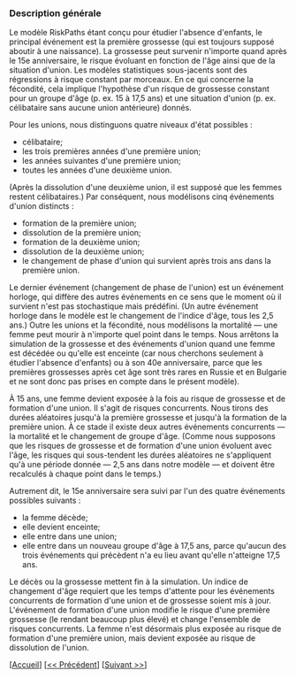 ### Description générale 

Le modèle RiskPaths étant conçu pour étudier l'absence d'enfants, le principal événement est la première grossesse (qui est toujours supposé aboutir à une naissance). La grossesse peut survenir n'importe quand après le 15e anniversaire, le risque évoluant en fonction de l'âge ainsi que de la situation d'union. Les modèles statistiques sous-jacents sont des régressions à risque constant par morceaux. En ce qui concerne la fécondité, cela implique l'hypothèse d'un risque de grossesse constant pour un groupe d'âge (p. ex. 15 à 17,5 ans) et une situation d'union (p. ex. célibataire sans aucune union antérieure) donnés. 

Pour les unions, nous distinguons quatre niveaux d'état possibles : 

- célibataire; 
- les trois premières années d'une première union; 
- les années suivantes d'une première union; 
- toutes les années d'une deuxième union. 

(Après la dissolution d'une deuxième union, il est supposé que les femmes restent célibataires.) Par conséquent, nous modélisons cinq événements d'union distincts : 

- formation de la première union; 
- dissolution de la première union; 
- formation de la deuxième union; 
- dissolution de la deuxième union; 
- le changement de phase d'union qui survient après trois ans dans la première union. 

Le dernier événement (changement de phase de l'union) est un événement horloge, qui diffère des autres événements en ce sens que le moment où il survient n'est pas stochastique mais prédéfini. (Un autre événement horloge dans le modèle est le changement de l'indice d'âge, tous les 2,5 ans.) Outre les unions et la fécondité, nous modélisons la mortalité — une femme peut mourir à n'importe quel point dans le temps. Nous arrêtons la simulation de la grossesse et des événements d'union quand une femme est décédée ou qu'elle est enceinte (car nous cherchons seulement à étudier l'absence d'enfants) ou à son 40e anniversaire, parce que les premières grossesses après cet âge sont très rares en Russie et en Bulgarie et ne sont donc pas prises en compte dans le présent modèle). 

À 15 ans, une femme devient exposée à la fois au risque de grossesse et de formation d'une union. Il s'agit de risques concurrents. Nous tirons des durées aléatoires jusqu'à la première grossesse et jusqu'à la formation de la première union. À ce stade il existe deux autres événements concurrents — la mortalité et le changement de groupe d'âge. (Comme nous supposons que les risques de grossesse et de formation d'une union évoluent avec l'âge, les risques qui sous-tendent les durées aléatoires ne s'appliquent qu'à une période donnée — 2,5 ans dans notre modèle — et doivent être recalculés à chaque point dans le temps.) 

Autrement dit, le 15e anniversaire sera suivi par l'un des quatre événements possibles suivants : 

- la femme décède; 
- elle devient enceinte; 
- elle entre dans une union; 
- elle entre dans un nouveau groupe d'âge à 17,5 ans, parce qu'aucun des trois événements qui précèdent n'a eu lieu avant qu'elle n'atteigne 17,5 ans. 

Le décès ou la grossesse mettent fin à la simulation. Un indice de changement d'âge requiert que les temps d'attente pour les événements concurrents de formation d'une union et de grossesse soient mis à jour. L'événement de formation d'une union modifie le risque d'une première grossesse (le rendant beaucoup plus élevé) et change l'ensemble de risques concurrents. La femme n'est désormais plus exposée au risque de formation d'une première union, mais devient exposée au risque de dissolution de l'union. 


[[Accueil](#Home)] [[<< Précédent](#001-Introduction)] [[Suivant >>](#003-First-pregnancy)]